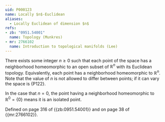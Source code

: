 ```yaml
---
uid: P000123
name: Locally $n$-Euclidean
aliases:
  - Locally Euclidean of dimension $n$
refs:
- zb: "0951.54001"
  name: Topology (Munkres)
- mr: 2766102
  name: Introduction to topological manifolds (Lee)
---
```


There exists some integer $n\ge 0$ such that each point of the
space has a neighborhood homeomorphic to an open subset of $\mathbb R^n$
with its Euclidean topology. Equivalently, each point has a neighborhood
homeomorphic to $\mathbb R^n$. Note that the value of $n$ is not allowed
to differ between points; if it can vary the space is {P122}.

In the case that $n=0$, the point having a neighborhood homeomorphic to
$\mathbb R^0=\{0\}$ means it is an isolated point.

Defined on page 316 of {{zb:0951.54001}} and on page 38 of {{mr:2766102}}.
